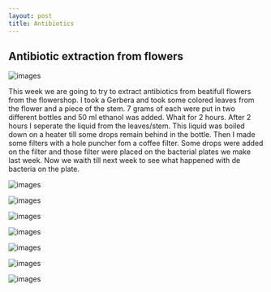 ```yaml
---
layout: post
title: Antibiotics
---
```


## Antibiotic extraction from flowers
![images](http://marijan1.github.io/images/mooi.jpg)

This week we are going to try to extract antibiotics from beatifull flowers from the flowershop. I took a Gerbera and took some colored leaves from the flower and a piece of the stem.
7 grams of each were put in two different bottles and 50 ml ethanol was added. Whait for 2 hours. After 2 hours I seperate the liquid from the leaves/stem. This liquid was boiled down on a heater till some drops remain behind in the bottle. Then I made some filters with a hole puncher fom a coffee filter. Some drops were added on the filter and those filter were placed on the bacterial plates we make last week. Now we waith till next week to see what happened with de bacteria on the plate.

![images](http://marijan1.github.io/images/bloem.JPG)  

![images](http://marijan1.github.io/images/ethanol.JPG)  

![images](http://marijan1.github.io/images/kleur.JPG)  

![images](http://marijan1.github.io/images/buis.JPG)  

![images](http://marijan1.github.io/images/indampen.JPG)  

![images](http://marijan1.github.io/images/filters.JPG)  

![images](http://marijan1.github.io/images/platen.JPG)  


